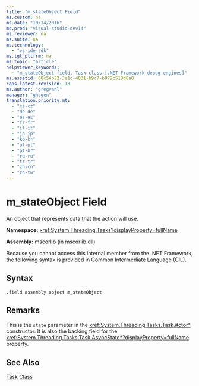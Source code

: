 ```yaml
---
title: "m_stateObject Field"
ms.custom: na
ms.date: "10/14/2016"
ms.prod: "visual-studio-dev14"
ms.reviewer: na
ms.suite: na
ms.technology: 
  - "vs-ide-sdk"
ms.tgt_pltfrm: na
ms.topic: "article"
helpviewer_keywords: 
  - "m_stateObject field, Task class [.NET Framework debug engines]"
ms.assetid: 68c54b22-3e1c-4031-b9c7-b972c519d8a0
caps.latest.revision: 13
ms.author: "gregvanl"
manager: "ghogen"
translation.priority.mt: 
  - "cs-cz"
  - "de-de"
  - "es-es"
  - "fr-fr"
  - "it-it"
  - "ja-jp"
  - "ko-kr"
  - "pl-pl"
  - "pt-br"
  - "ru-ru"
  - "tr-tr"
  - "zh-cn"
  - "zh-tw"
---
```

# m_stateObject Field
An object that represents data that the action will use.  
  
 **Namespace:** <xref:System.Threading.Tasks?displayProperty=fullName>  
  
 **Assembly:** mscorlib (in mscorlib.dll)  
  
 Because you cannot access this internal member from the .NET Framework, the following syntax is provided in Common Intermediate Language (CIL).  
  
## Syntax  
  
```  
.field assembly object m_stateObject  
```  
  
## Remarks  
 This is the `state` parameter in the <xref:System.Threading.Tasks.Task.#ctor*> constructor. It is also the backing field for the <xref:System.Threading.Tasks.Task.AsyncState*?displayProperty=fullName> property.  
  
## See Also  
 [Task Class](../extensibility/task-class---internal-members.md)